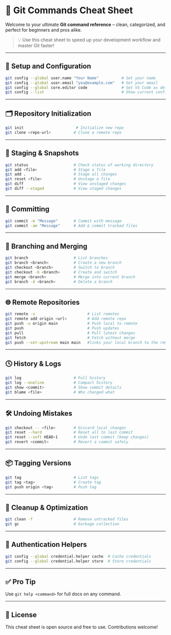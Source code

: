 # 🚀 Git Commands Cheat Sheet

Welcome to your ultimate **Git command reference** – clean, categorized, and perfect for beginners and pros alike.

> 💡 Use this cheat sheet to speed up your development workflow and master Git faster!

---

## 📌 Setup and Configuration

```bash
git config --global user.name "Your Name"          # Set your name
git config --global user.email "you@example.com"   # Set your email
git config --global core.editor code               # Set VS Code as default editor
git config --list                                  # Show current config
```

---

## 🗂️ Repository Initialization

```bash
git init                       # Initialize new repo
git clone <repo-url>          # Clone a remote repo
```

---

## 📁 Staging & Snapshots

```bash
git status                    # Check status of working directory
git add <file>                # Stage a file
git add .                     # Stage all changes
git reset <file>              # Unstage a file
git diff                      # View unstaged changes
git diff --staged             # View staged changes
```

---

## 💾 Committing

```bash
git commit -m "Message"       # Commit with message
git commit -am "Message"      # Add & commit tracked files
```

---

## 🔄 Branching and Merging

```bash
git branch                    # List branches
git branch <branch>           # Create a new branch
git checkout <branch>         # Switch to branch
git checkout -b <branch>      # Create and switch
git merge <branch>            # Merge into current branch
git branch -d <branch>        # Delete a branch
```

---

## 🌐 Remote Repositories

```bash
git remote -v                       # List remotes
git remote add origin <url>         # Add remote repo
git push -u origin main             # Push local to remote
git push                            # Push updates
git pull                            # Pull latest changes
git fetch                           # Fetch without merge
git push --set-upstream main main   #links your local branch to the remote for future git push/git pull
```

---

## 🕓 History & Logs

```bash
git log                       # Full history
git log --oneline             # Compact history
git show <commit>             # Show commit details
git blame <file>              # Who changed what
```

---

## 🛠️ Undoing Mistakes

```bash
git checkout -- <file>        # Discard local changes
git reset --hard              # Reset all to last commit
git reset --soft HEAD~1       # Undo last commit (keep changes)
git revert <commit>           # Revert a commit safely
```

---

## 📦 Tagging Versions

```bash
git tag                       # List tags
git tag <tag>                 # Create tag
git push origin <tag>         # Push tag
```

---

## 🧹 Cleanup & Optimization

```bash
git clean -f                  # Remove untracked files
git gc                        # Garbage collection
```

---

## 🔐 Authentication Helpers

```bash
git config --global credential.helper cache  # Cache credentials
git config --global credential.helper store  # Store credentials
```

---

## ✅ Pro Tip

Use `git help <command>` for full docs on any command.

---

## 📄 License

This cheat sheet is open source and free to use. Contributions welcome!
